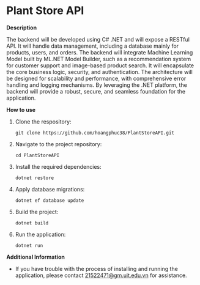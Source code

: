 # Plant Store API

**Description** 

The backend will be developed using C# .NET and will expose a RESTful API. It will handle data management, including a database mainly for products, users, and orders. The backend will integrate Machine Learning Model built by ML.NET Model Builder, such as a recommendation system for customer support and image-based product search. It will encapsulate the core business logic, security, and authentication. The architecture will be designed for scalability and performance, with comprehensive error handling and logging mechanisms. By leveraging the .NET platform, the backend will provide a robust, secure, and seamless foundation for the application.

**How to use**

  1. Clone the respository:

     ```
     git clone https://github.com/hoangphuc38/PlantStoreAPI.git
     ```
  2. Navigate to the project repository:

     ```
     cd PlantStoreAPI
     ```
  3. Install the required dependencies:

     ```
     dotnet restore
     ```
  4. Apply database migrations:

     ```
     dotnet ef database update
     ```
  5. Build the project:

     ```
     dotnet build
     ```
    
  6. Run the application:

     ```
     dotnet run
     ``` 

**Additional Information**

- If you have trouble with the process of installing and running the application, please contact 21522471@gm.uit.edu.vn for assistance.
